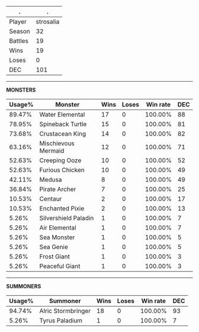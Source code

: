 .|.
|-|-
Player|strosalia
Season|32
Battles|19
Wins|19
Loses|0
DEC|101

---
**MONSTERS**

Usage%|Monster|Wins|Loses|Win rate|DEC|
-|-|-|-|-|-|
89.47%|Water Elemental|17|0|100.00%|88|
78.95%|Spineback Turtle|15|0|100.00%|81|
73.68%|Crustacean King|14|0|100.00%|82|
63.16%|Mischievous Mermaid|12|0|100.00%|71|
52.63%|Creeping Ooze|10|0|100.00%|52|
52.63%|Furious Chicken|10|0|100.00%|49|
42.11%|Medusa|8|0|100.00%|49|
36.84%|Pirate Archer|7|0|100.00%|25|
10.53%|Centaur|2|0|100.00%|17|
10.53%|Enchanted Pixie|2|0|100.00%|13|
5.26%|Silvershield Paladin|1|0|100.00%|7|
5.26%|Air Elemental|1|0|100.00%|7|
5.26%|Sea Monster|1|0|100.00%|5|
5.26%|Sea Genie|1|0|100.00%|5|
5.26%|Frost Giant|1|0|100.00%|3|
5.26%|Peaceful Giant|1|0|100.00%|3|

---
**SUMMONERS**

Usage%|Summoner|Wins|Loses|Win rate|DEC|
-|-|-|-|-|-|
94.74%|Alric Stormbringer|18|0|100.00%|93|
5.26%|Tyrus Paladium|1|0|100.00%|7|
